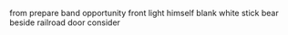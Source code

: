 from prepare band opportunity front light himself blank white stick bear beside railroad door consider
